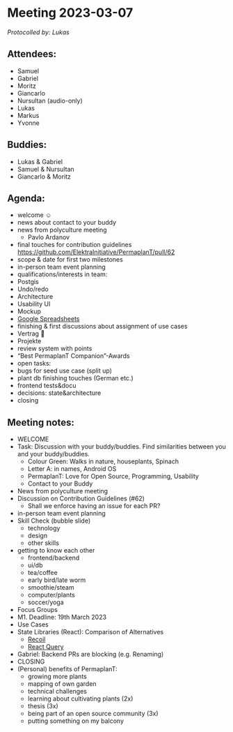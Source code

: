 # Meeting 2023-03-07

_Protocolled by: Lukas_

## Attendees:

- Samuel
- Gabriel
- Moritz
- Giancarlo
- Nursultan (audio-only)
- Lukas
- Markus
- Yvonne

## Buddies:

- Lukas & Gabriel
- Samuel & Nursultan
- Giancarlo & Moritz

## Agenda:

- welcome ☺️
- news about contact to your buddy
- news from polyculture meeting
  - Pavlo Ardanov
- final touches for contribution guidelines
  https://github.com/ElektraInitiative/PermaplanT/pull/62
- scope & date for first two milestones
- in-person team event planning
- qualifications/interests in team:
 - Postgis
 - Undo/redo
 - Architecture
 - Usability UI
 - Mockup
 - [Google Spreadsheets](https://docs.google.com/spreadsheets/d/1JzS68FWbju8po9K-e-V5-6UsUjE3YXYdynLdrWyoMFs/edit#gid=312729472)
- finishing & first discussions about assignment of use cases
- Vertrag 📜
 - Projekte
 - review system with points
 - “Best PermaplanT Companion”-Awards
- open tasks:
 - bugs for seed use case (split up)
 - plant db finishing touches (German etc.)
 - frontend tests&docu
 - decisions: state&architecture
- closing

## Meeting notes:

- WELCOME
- Task: Discussion with your buddy/buddies. Find similarities between you and your buddy/buddies.
  - Colour Green: Walks in nature, houseplants, Spinach
  - Letter A: in names, Android OS
  - PermaplanT: Love for Open Source, Programming, Usability
  - Contact to your Buddy
- News from polyculture meeting
- Discussion on Contribution Guidelines (#62)
  - Shall we enforce having an issue for each PR?
- in-person team event planning
- Skill Check (bubble slide)
  - technology
  - design
  - other skills
- getting to know each other
  - frontend/backend
  - ui/db
  - tea/coffee
  - early bird/late worm
  - smoothie/steam
  - computer/plants
  - soccer/yoga
- Focus Groups
- M1. Deadline: 19th March 2023
- Use Cases
- State Libraries (React): Comparison of Alternatives
  - [Recoil](https://recoiljs.org/)
  - [React Query](https://react-query-v3.tanstack.com/)
- Gabriel: Backend PRs are blocking (e.g. Renaming)
- CLOSING
- (Personal) benefits of PermaplanT:
  - growing more plants
  - mapping of own garden
  - technical challenges
  - learning about cultivating plants (2x)
  - thesis (3x)
  - being part of an open source community (3x)
  - putting something on my balcony

